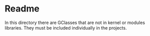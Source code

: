 # Readme

In this directory there are GClasses that are not in kernel or modules libraries.
They must be included individually in the projects.

